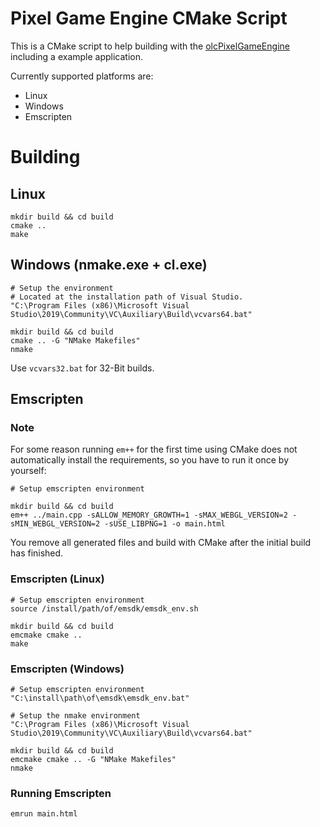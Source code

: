 
# Pixel Game Engine CMake Script

This is a CMake script to help building with the [olcPixelGameEngine](https://github.com/OneLoneCoder/olcPixelGameEngine) including a example application.

Currently supported platforms are:
- Linux
- Windows
- Emscripten

# Building

## Linux

```
mkdir build && cd build
cmake ..
make
```

## Windows (nmake.exe + cl.exe)

```
# Setup the environment
# Located at the installation path of Visual Studio.
"C:\Program Files (x86)\Microsoft Visual Studio\2019\Community\VC\Auxiliary\Build\vcvars64.bat"

mkdir build && cd build
cmake .. -G "NMake Makefiles"
nmake
```
Use `vcvars32.bat` for 32-Bit builds.

## Emscripten

### Note

For some reason running `em++` for the first time using CMake does not automatically install the requirements, so you have to run it once by yourself:

```
# Setup emscripten environment

mkdir build && cd build
em++ ../main.cpp -sALLOW_MEMORY_GROWTH=1 -sMAX_WEBGL_VERSION=2 -sMIN_WEBGL_VERSION=2 -sUSE_LIBPNG=1 -o main.html
```

You remove all generated files and build with CMake after the initial build has finished.

### Emscripten (Linux)

```
# Setup emscripten environment
source /install/path/of/emsdk/emsdk_env.sh

mkdir build && cd build
emcmake cmake ..
make
```

### Emscripten (Windows)
```
# Setup emscripten environment
"C:\install\path\of\emsdk\emsdk_env.bat"

# Setup the nmake environment
"C:\Program Files (x86)\Microsoft Visual Studio\2019\Community\VC\Auxiliary\Build\vcvars64.bat"

mkdir build && cd build
emcmake cmake .. -G "NMake Makefiles"
nmake
```

### Running Emscripten

```
emrun main.html
```